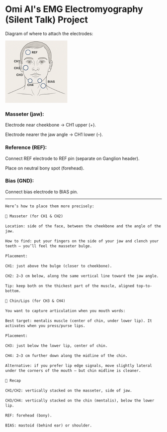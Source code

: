 # Omi AI's EMG Electromyography (Silent Talk) Project

Diagram of where to attach the electrodes:

<img width="200" alt="icon-2" src="./assets/diagram.png">

### Masseter (jaw):

Electrode near cheekbone → CH1 upper (+).

Electrode nearer the jaw angle → CH1 lower (–).

### Reference (REF):

Connect REF electrode to REF pin (separate on Ganglion header).

Place on neutral bony spot (forehead).

### Bias (GND):

Connect bias electrode to BIAS pin.

---
```
Here’s how to place them more precisely:

🔹 Masseter (for CH1 & CH2)

Location: side of the face, between the cheekbone and the angle of the jaw.

How to find: put your fingers on the side of your jaw and clench your teeth — you’ll feel the masseter bulge.

Placement:

CH1: just above the bulge (closer to cheekbone).

CH2: 2–3 cm below, along the same vertical line toward the jaw angle.

Tip: keep both on the thickest part of the muscle, aligned top-to-bottom.

🔹 Chin/Lips (for CH3 & CH4)

You want to capture articulation when you mouth words:

Best target: mentalis muscle (center of chin, under lower lip). It activates when you press/purse lips.

Placement:

CH3: just below the lower lip, center of chin.

CH4: 2–3 cm further down along the midline of the chin.

Alternative: if you prefer lip edge signals, move slightly lateral under the corners of the mouth — but chin midline is cleaner.

🔹 Recap

CH1/CH2: vertically stacked on the masseter, side of jaw.

CH3/CH4: vertically stacked on the chin (mentalis), below the lower lip.

REF: forehead (bony).

BIAS: mastoid (behind ear) or shoulder.
```
